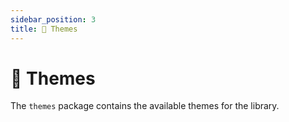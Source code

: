 ```yaml
---
sidebar_position: 3
title: 🎨 Themes
---
```


# 🎨 Themes

The `themes` package contains the available themes for the library.

